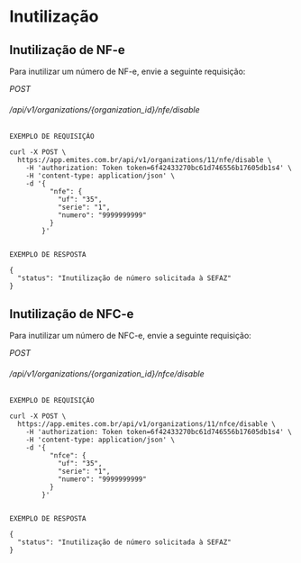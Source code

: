 # Inutilização

## Inutilização de NF-e

Para inutilizar um número de NF-e, envie a seguinte requisição:  

 
<div class="api-endpoint">
    <div class="endpoint-data">
        <i class="label label-get">POST</i>
        <h6>/api/v1/organizations/{organization_id}/nfe/disable</h6>
    </div>
</div> 

```shell
EXEMPLO DE REQUISIÇÃO

curl -X POST \
  https://app.emites.com.br/api/v1/organizations/11/nfe/disable \
    -H 'authorization: Token token=6f42433270bc61d746556b17605db1s4' \
    -H 'content-type: application/json' \
    -d '{
          "nfe": {
            "uf": "35",
            "serie": "1",
            "numero": "9999999999"
          }
        }'


EXEMPLO DE RESPOSTA

{
  "status": "Inutilização de número solicitada à SEFAZ"
}

```

## Inutilização de NFC-e

Para inutilizar um número de NFC-e, envie a seguinte requisição:  


<div class="api-endpoint">
    <div class="endpoint-data">
        <i class="label label-get">POST</i>
        <h6>/api/v1/organizations/{organization_id}/nfce/disable</h6>
    </div>
</div> 

```shell
EXEMPLO DE REQUISIÇÃO

curl -X POST \
  https://app.emites.com.br/api/v1/organizations/11/nfce/disable \
    -H 'authorization: Token token=6f42433270bc61d746556b17605db1s4' \
    -H 'content-type: application/json' \
    -d '{
          "nfce": {
            "uf": "35",
            "serie": "1",
            "numero": "9999999999"
          }
        }'


EXEMPLO DE RESPOSTA

{
  "status": "Inutilização de número solicitada à SEFAZ"
}
```
